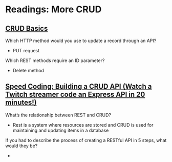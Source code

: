 # Readings: More CRUD

## [CRUD Basics](https://medium.com/geekculture/crud-operations-explained-2a44096e9c88)

Which HTTP method would you use to update a record through an API?

- PUT request

Which REST methods require an ID parameter?

- Delete method

## [Speed Coding: Building a CRUD API (Watch a Twitch streamer code an Express API in 20 minutes!)](https://www.youtube.com/watch?v=EzNcBhSv1Wo)

What’s the relationship between REST and CRUD?

- Rest is a system where resources are stored and CRUD is used for maintaining and updating items in a database

If you had to describe the process of creating a RESTful API in 5 steps, what would they be?

-
